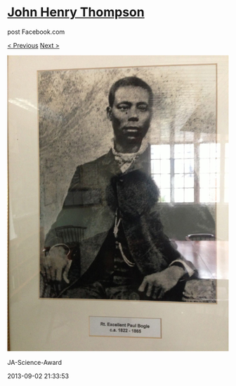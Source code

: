 # [John Henry Thompson](../README.md)
post Facebook.com

[< Previous](2013-09-02-30.md) [Next >](2013-09-02-32.md)

[![](../media/2013-09-02/JA-Science-Award-20.jpg)](../README.md)

JA-Science-Award

2013-09-02 21:33:53